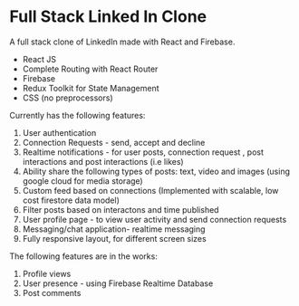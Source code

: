
# Full Stack Linked In Clone

A full stack clone of LinkedIn made with React and Firebase. 

- React JS
- Complete Routing with React Router
- Firebase
- Redux Toolkit for State Management
- CSS (no preprocessors)

Currently has the following features:

1. User authentication
2. Connection Requests - send, accept and decline
3. Realtime notifications - for user posts, connection request , post interactions and post interactions (i.e likes)
4. Ability share the following types of posts: text, video and images (using google cloud for media storage)
5. Custom feed based on connections (Implemented with scalable, low cost firestore data model)
6. Filter posts based on interactons and time published 
7. User profile page - to view user activity and send connection requests
8. Messaging/chat application- realtime messaging 
9. Fully responsive layout, for different screen sizes

The following features are in the works:

1. Profile views
2. User presence - using Firebase Realtime Database
3. Post comments

